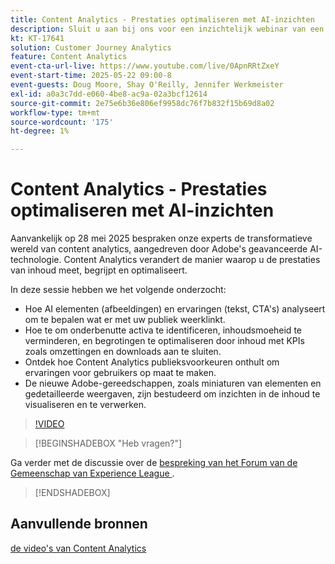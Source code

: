 ```yaml
---
title: Content Analytics - Prestaties optimaliseren met AI-inzichten
description: Sluit u aan bij ons voor een inzichtelijk webinar van een uur waarin we in de transformatieve wereld van content analytics duiken, aangedreven door Adobe, geavanceerde AI-technologie. In deze sessie wordt uitgelegd hoe inhoudanalytics de manier waarop u de prestaties van inhoud meet, begrijpt en optimaliseert, kan veranderen.
kt: KT-17641
solution: Customer Journey Analytics
feature: Content Analytics
event-cta-url-live: https://www.youtube.com/live/0ApnRRtZxeY
event-start-time: 2025-05-22 09:00-8
event-guests: Doug Moore, Shay O'Reilly, Jennifer Werkmeister
exl-id: a0a3c7dd-e060-4be8-ac9a-02a3bcf12614
source-git-commit: 2e75e6b36e806ef9958dc76f7b832f15b69d8a02
workflow-type: tm+mt
source-wordcount: '175'
ht-degree: 1%

---
```


# Content Analytics - Prestaties optimaliseren met AI-inzichten

Aanvankelijk op 28 mei 2025 bespraken onze experts de transformatieve wereld van content analytics, aangedreven door Adobe&#39;s geavanceerde AI-technologie. Content Analytics verandert de manier waarop u de prestaties van inhoud meet, begrijpt en optimaliseert.

In deze sessie hebben we het volgende onderzocht:

* Hoe AI elementen (afbeeldingen) en ervaringen (tekst, CTA&#39;s) analyseert om te bepalen wat er met uw publiek weerklinkt.
* Hoe te om onderbenutte activa te identificeren, inhoudsmoeheid te verminderen, en begrotingen te optimaliseren door inhoud met KPIs zoals omzettingen en downloads aan te sluiten.
* Ontdek hoe Content Analytics publieksvoorkeuren onthult om ervaringen voor gebruikers op maat te maken.
* De nieuwe Adobe-gereedschappen, zoals miniaturen van elementen en gedetailleerde weergaven, zijn bestudeerd om inzichten in de inhoud te visualiseren en te verwerken.

>[!VIDEO](https://video.tv.adobe.com/v/3460420/?quality=12&learn=on)

>[!BEGINSHADEBOX  &quot;Heb vragen?&quot;]

Ga verder met de discussie over de [ bespreking van het Forum van de Gemeenschap van Experience League ](https://experienceleaguecommunities.adobe.com/t5/adobe-analytics-discussions/adobe-experience-league-live-content-analytics-optimize/m-p/756741#M4712).

>[!ENDSHADEBOX]

## Aanvullende bronnen

[ de video&#39;s van Content Analytics ](https://experienceleague.adobe.com/nl/docs/customer-journey-analytics-learn/tutorials/content-analytics/introduction-to-content-analytics)
